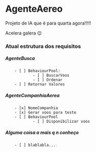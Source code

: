 # AgenteAereo

Projeto de IA que é para quarta agora!!!!!

Acelera galera :wink:

 
### Atual estrutura dos requisitos

##### AgenteBusca
        - [ ] BehaviourPool:
                - [ ] BuscarVoos
                - [ ] Ordenar
        - [ ] Retornar Valores

##### AgenteCompanhiaAerea
        - [x] NomeCompanhia
        - [x] Gerar voos para teste
        - [ ] BehaviourPool
                - [ ] Disponibilizar voos
                
##### Alguma coisa a mais q n conheço
        - [ ] blablabla...
